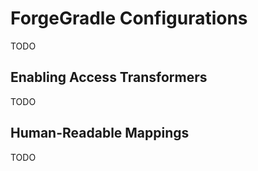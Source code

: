 ForgeGradle Configurations
==========================

TODO

Enabling Access Transformers
----------------------------

TODO

Human-Readable Mappings
-----------------------

TODO
